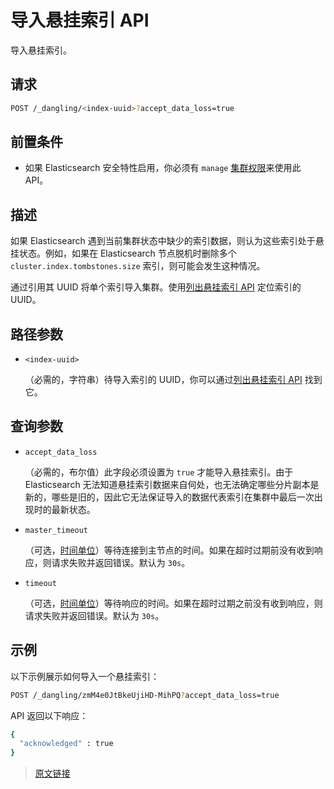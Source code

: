 # 导入悬挂索引 API

导入悬挂索引。

## 请求

```bash
POST /_dangling/<index-uuid>?accept_data_loss=true
```

## 前置条件

- 如果 Elasticsearch 安全特性启用，你必须有 `manage` [集群权限](/secure_the_elastic_statck/user_authorization/security_privileges?id=集群权限)来使用此 API。

## 描述

如果 Elasticsearch 遇到当前集群状态中缺少的索引数据，则认为这些索引处于悬挂状态。例如，如果在 Elasticsearch 节点脱机时删除多个 `cluster.index.tombstones.size` 索引，则可能会发生这种情况。

通过引用其 UUID 将单个索引导入集群。使用[列出悬挂索引 API](/rest_apis/index_apis/list_dangling_indices) 定位索引的 UUID。

## 路径参数

- `<index-uuid>`

  （必需的，字符串）待导入索引的 UUID，你可以通过[列出悬挂索引 API](/rest_apis/index_apis/list_dangling_indices) 找到它。

## 查询参数

- `accept_data_loss`

  （必需的，布尔值）此字段必须设置为 `true` 才能导入悬挂索引。由于 Elasticsearch 无法知道悬挂索引数据来自何处，也无法确定哪些分片副本是新的，哪些是旧的，因此它无法保证导入的数据代表索引在集群中最后一次出现时的最新状态。

- `master_timeout`

  （可选，[时间单位](/rest_apis/api_convention/common_options?id=时间单位)）等待连接到主节点的时间。如果在超时过期前没有收到响应，则请求失败并返回错误。默认为 `30s`。

- `timeout`

  （可选，[时间单位](/rest_apis/api_convention/common_options?id=时间单位)）等待响应的时间。如果在超时过期之前没有收到响应，则请求失败并返回错误。默认为 `30s`。

## 示例

以下示例展示如何导入一个悬挂索引：

```bash
POST /_dangling/zmM4e0JtBkeUjiHD-MihPQ?accept_data_loss=true
```

API 返回以下响应：

```bash
{
  "acknowledged" : true
}
```

> [原文链接](https://www.elastic.co/guide/en/elasticsearch/reference/current/dangling-index-import.html)
